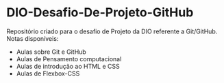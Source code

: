 # DIO-Desafio-De-Projeto-GitHub
Repositório criado para o desafio de Projeto da DIO referente a Git/GitHub. Notas disponíveis:

* Aulas sobre Git e GitHub
* Aulas de Pensamento computacional
* Aulas de introdução ao HTML e CSS
* Aulas de Flexbox-CSS
